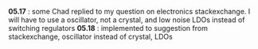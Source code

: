 **05.17** : some Chad replied to my question on electronics stackexchange. I will have to use a oscillator, not a crystal, and low noise LDOs instead of switching regulators
**05.18** : implemented to suggestion from stackexchange, oscillator instead of crystal, LDOs
